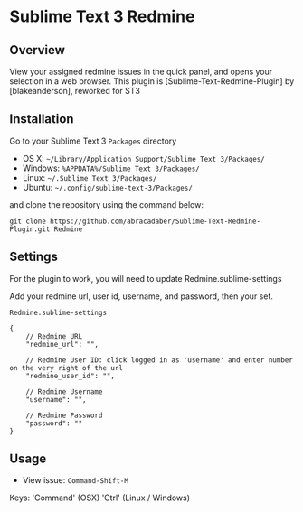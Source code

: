 Sublime Text 3 Redmine
=========================

Overview
--------
View your assigned redmine issues in the quick panel, and opens your selection in a web browser.
This plugin is [Sublime-Text-Redmine-Plugin] by [blakeanderson], reworked for ST3

Installation
------------

Go to your Sublime Text 3 `Packages` directory

 - OS X: `~/Library/Application Support/Sublime Text 3/Packages/`
 - Windows: `%APPDATA%/Sublime Text 3/Packages/`
 - Linux: `~/.Sublime Text 3/Packages/`
 - Ubuntu: `~/.config/sublime-text-3/Packages/`

and clone the repository using the command below:

``` shell
git clone https://github.com/abracadaber/Sublime-Text-Redmine-Plugin.git Redmine
```

Settings
--------
For the plugin to work, you will need to update Redmine.sublime-settings

Add your redmine url, user id, username, and password, then your set.

`Redmine.sublime-settings`

	{
		// Redmine URL
		"redmine_url": "", 

		// Redmine User ID: click logged in as 'username' and enter number on the very right of the url
		"redmine_user_id": "",

		// Redmine Username
		"username": "",

		// Redmine Password
		"password": ""
	}


Usage
-----

 - View issue: `Command-Shift-M`

Keys:
 'Command' (OSX)
 'Ctrl' (Linux / Windows)
